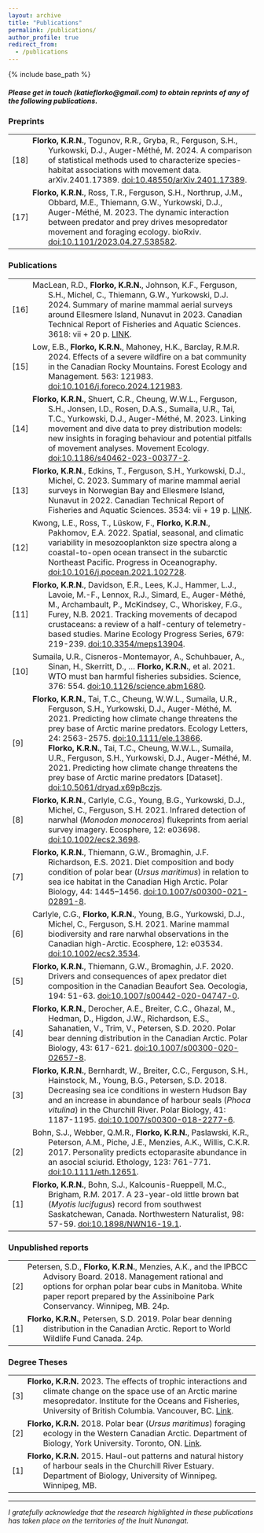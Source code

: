 ```yaml
---
layout: archive
title: "Publications"
permalink: /publications/
author_profile: true
redirect_from:
  - /publications
---
```


{% include base_path %}
<h5>Please get in touch (katieflorko@gmail.com) to obtain reprints of any of the following publications.</h5>

<h3>Preprints</h3>
<table class="tg" style="font-size: 16px;">
    <tbody>
        <tr>
            <td width="5%">[18]</td>
            <td width="95%" style="text-indent: -2em; padding-left: 2em;">
                <strong>Florko, K.R.N.</strong>, Togunov, R.R., Gryba, R., Ferguson, S.H., Yurkowski, D.J., Auger-Méthé, M. 2024. A comparison of statistical methods used to characterize species-habitat associations with movement data. arXiv.2401.17389. <a href="https://arxiv.org/abs/2401.17389" rel="noopener noreferrer">doi:10.48550/arXiv.2401.17389</a>.
            </td>
        </tr>
        <tr>
            <td width="5%">[17]</td>
            <td width="95%" style="text-indent: -2em; padding-left: 2em;">
                <strong>Florko, K.R.N.</strong>, Ross, T.R., Ferguson, S.H., Northrup, J.M., Obbard, M.E., Thiemann, G.W., Yurkowski, D.J., Auger-Méthé, M. 2023. The dynamic interaction between predator and prey drives mesopredator movement and foraging ecology. bioRxiv. <a href="https://www.biorxiv.org/content/10.1101/2023.04.27.538582v1" rel="noopener noreferrer">doi:10.1101/2023.04.27.538582</a>.
            </td>
        </tr>
    </tbody>
</table>


<h3>Publications</h3>
<table class="tg" style="font-size: 16px;">
    <tbody>
              <tr>
            <td width="5%">[16]</td>
            <td width="95%" style="text-indent: -2em; padding-left: 2em;">
                MacLean, R.D., <strong>Florko, K.R.N.</strong>, Johnson, K.F., Ferguson, S.H., Michel, C., Thiemann, G.W., Yurkowski, D.J. 2024. Summary of marine mammal aerial surveys around Ellesmere Island, Nunavut in 2023. Canadian Technical Report of Fisheries and Aquatic Sciences. 3618: vii + 20 p.
                <a href="https://drive.google.com/file/d/1JveNgvSrNwpCHy_BKPqErORLpry3zoHZ/view?usp=sharing" target="_blank" rel="noopener noreferrer">LINK</a>.
            </td>
                        <tr>
            <td width="5%">[15]</td>
            <td width="95%" style="text-indent: -2em; padding-left: 2em;">
                Low, E.B., <strong>Florko, K.R.N.</strong>, Mahoney, H.K., Barclay, R.M.R. 2024. Effects of a severe wildfire on a bat community in the Canadian Rocky Mountains. Forest Ecology and Management. 563: 121983.
                <a href="https://www.sciencedirect.com/science/article/pii/S0378112724002950" target="_blank" rel="noopener noreferrer">doi:10.1016/j.foreco.2024.121983</a>.
            </td>
        </tr>
        </tr>
        <tr>
            <td width="5%">[14]</td>
            <td width="95%" style="text-indent: -2em; padding-left: 2em;">
                <strong>Florko, K.R.N.</strong>, Shuert, C.R., Cheung, W.W.L., Ferguson, S.H., Jonsen, I.D., Rosen, D.A.S., Sumaila, U.R., Tai, T.C., Yurkowski, D.J., Auger-Méthé, M. 2023. Linking movement and dive data to prey distribution models: new insights in foraging behaviour and potential pitfalls of movement analyses. Movement Ecology.
                <a href="https://movementecologyjournal.biomedcentral.com/articles/10.1186/s40462-023-00377-2" rel="noopener noreferrer">doi:10.1186/s40462-023-00377-2</a>.
            </td>
        </tr>
        <tr>
            <td width="5%">[13]</td>
            <td width="95%" style="text-indent: -2em; padding-left: 2em;">
                <strong>Florko, K.R.N.</strong>, Edkins, T., Ferguson, S.H., Yurkowski, D.J., Michel, C. 2023. Summary of marine mammal aerial surveys in Norwegian Bay and Ellesmere Island, Nunavut in 2022. Canadian Technical Report of Fisheries and Aquatic Sciences. 3534: vii + 19 p.
                <a href="https://drive.google.com/file/d/1xajINB478e7KbqZkScmsDB7giy_JJnaL/view?usp=sharing" target="_blank" rel="noopener noreferrer">LINK</a>.
            </td>
        </tr>
        <tr>
            <td width="5%">[12]</td>
            <td width="95%" style="text-indent: -2em; padding-left: 2em;">
                Kwong, L.E., Ross, T., Lüskow, F., <strong>Florko, K.R.N.</strong>, Pakhomov, E.A. 2022. Spatial, seasonal, and climatic variability in mesozooplankton size spectra along a coastal-to-open ocean transect in the subarctic Northeast Pacific. Progress in Oceanography.
                <a href="https://www.sciencedirect.com/science/article/pii/S0079661121002111?via%3Dihub" rel="noopener noreferrer">doi:10.1016/j.pocean.2021.102728</a>.
            </td>
        </tr>
        <tr>
    <td width="5%">[11]</td>
    <td width="95%" style="text-indent: -2em; padding-left: 2em;">
        <strong>Florko, K.R.N.</strong>, Davidson, E.R., Lees, K.J., Hammer, L.J., Lavoie, M.-F., Lennox, R.J., Simard, E., Auger-Méthé, M., Archambault, P., McKindsey, C., Whoriskey, F.G., Furey, N.B. 2021. Tracking movements of decapod crustaceans: a review of a half-century of telemetry-based studies. Marine Ecology Progress Series, 679: 219-239.
        <a href="https://www.int-res.com/abstracts/meps/v679/p219-239/" rel="noopener noreferrer">doi:10.3354/meps13904</a>.
    </td>
</tr>
<tr>
    <td width="5%">[10]</td>
    <td width="95%" style="text-indent: -2em; padding-left: 2em;">
        Sumaila, U.R., Cisneros-Montemayor, A., Schuhbauer, A., Sinan, H., Skerritt, D., … <strong>Florko, K.R.N.</strong>, et al. 2021. WTO must ban harmful fisheries subsidies. Science, 376: 554.
        <a href="https://www.science.org/doi/10.1126/science.abm1680#:~:text=To%20curb%20overfishing%2C%20biodiversity%20degradation,keep%20market%20prices%20artificially%20high" rel="noopener noreferrer">doi:10.1126/science.abm1680</a>.
    </td>
</tr>
<tr>
    <td width="5%">[9]</td>
    <td width="95%" style="text-indent: -2em; padding-left: 2em;">
        <strong>Florko, K.R.N.</strong>, Tai, T.C., Cheung, W.W.L., Sumaila, U.R., Ferguson, S.H., Yurkowski, D.J., Auger-Méthé, M. 2021. Predicting how climate change threatens the prey base of Arctic marine predators. Ecology Letters, 24: 2563-2575.
        <a href="https://onlinelibrary.wiley.com/doi/10.1111/ele.13866" rel="noopener noreferrer">doi:10.1111/ele.13866</a>.
        <br>
        <strong>Florko, K.R.N.</strong>, Tai, T.C., Cheung, W.W.L., Sumaila, U.R., Ferguson, S.H., Yurkowski, D.J., Auger-Méthé, M. 2021. Predicting how climate change threatens the prey base of Arctic marine predators [Dataset].
        <a href="https://doi.org/10.5061/dryad.x69p8czjs" rel="noopener noreferrer">doi:10.5061/dryad.x69p8czjs</a>.
    </td>
</tr>
<tr>
    <td width="5%">[8]</td>
    <td width="95%" style="text-indent: -2em; padding-left: 2em;">
        <strong>Florko, K.R.N.</strong>, Carlyle, C.G., Young, B.G., Yurkowski, D.J., Michel, C., Ferguson, S.H. 2021. Infrared detection of narwhal (<i>Monodon monoceros</i>) flukeprints from aerial survey imagery. Ecosphere, 12: e03698.
        <a href="https://esajournals.onlinelibrary.wiley.com/doi/10.1002/ecs2.3698?af=R" rel="noopener noreferrer">doi:10.1002/ecs2.3698</a>.
    </td>
</tr>
<tr>
    <td width="5%">[7]</td>
    <td width="95%" style="text-indent: -2em; padding-left: 2em;">
        <strong>Florko, K.R.N.</strong>, Thiemann, G.W., Bromaghin, J.F. Richardson, E.S. 2021. Diet composition and body condition of polar bear (<i>Ursus maritimus</i>) in relation to sea ice habitat in the Canadian High Arctic. Polar Biology, 44: 1445–1456.
        <a href="https://link.springer.com/article/10.1007/s00300-021-02891-8" target="_blank" rel="noopener noreferrer">doi:10.1007/s00300-021-02891-8</a>.
    </td>
</tr>
<tr>
    <td width="5%">[6]</td>
    <td width="95%" style="text-indent: -2em; padding-left: 2em;">
        Carlyle, C.G., <strong>Florko, K.R.N.</strong>, Young, B.G., Yurkowski, D.J., Michel, C., Ferguson, S.H. 2021. Marine mammal biodiversity and rare narwhal observations in the Canadian high-Arctic. Ecosphere, 12: e03534.
        <a href="https://esajournals.onlinelibrary.wiley.com/doi/full/10.1002/ecs2.3534" target="_blank" rel="noopener noreferrer">doi:10.1002/ecs2.3534</a>.
    </td>
</tr>
<tr>
    <td width="5%">[5]</td>
    <td width="95%" style="text-indent: -2em; padding-left: 2em;">
        <strong>Florko, K.R.N.</strong>, Thiemann, G.W., Bromaghin, J.F. 2020. Drivers and consequences of apex predator diet composition in the Canadian Beaufort Sea. Oecologia, 194: 51-63.
        <a href="https://link.springer.com/article/10.1007/s00442-020-04747-0" target="_blank" rel="noopener noreferrer">doi:10.1007/s00442-020-04747-0</a>.
    </td>
</tr>
<tr>
    <td width="5%">[4]</td>
    <td width="95%" style="text-indent: -2em; padding-left: 2em;">
        <strong>Florko, K.R.N.</strong>, Derocher, A.E., Breiter, C.C., Ghazal, M., Hedman, D., Higdon, J.W., Richardson, E.S., Sahanatien, V., Trim, V., Petersen, S.D. 2020. Polar bear denning distribution in the Canadian Arctic. Polar Biology, 43: 617-621.
        <a href="https://link.springer.com/article/10.1007/s00300-020-02657-8" target="_blank" rel="noopener noreferrer">doi:10.1007/s00300-020-02657-8</a>.
    </td>
</tr>
<tr>
    <td width="5%">[3]</td>
    <td width="95%" style="text-indent: -2em; padding-left: 2em;">
        <strong>Florko, K.R.N.</strong>, Bernhardt, W., Breiter, C.C., Ferguson, S.H., Hainstock, M., Young, B.G., Petersen, S.D. 2018. Decreasing sea ice conditions in western Hudson Bay and an increase in abundance of harbour seals (<i>Phoca vitulina</i>) in the Churchill River. Polar Biology, 41: 1187-1195.
        <a href="https://link.springer.com/article/10.1007%2Fs00300-018-2277-6" target="_blank" rel="noopener noreferrer">doi:10.1007/s00300-018-2277-6</a>.
    </td>
</tr>
<tr>
    <td width="5%">[2]</td>
    <td width="95%" style="text-indent: -2em; padding-left: 2em;">
        Bohn, S.J., Webber, Q.M.R., <strong>Florko, K.R.N.</strong>, Paslawski, K.R., Peterson, A.M., Piche, J.E., Menzies, A.K., Willis, C.K.R. 2017. Personality predicts ectoparasite abundance in an asocial sciurid. Ethology, 123: 761-771.
        <a href="https://onlinelibrary.wiley.com/doi/full/10.1111/eth.12651" target="_blank" rel="noopener noreferrer">doi:10.1111/eth.12651</a>.
    </td>
</tr>
<tr>
    <td width="5%">[1]</td>
    <td width="95%" style="text-indent: -2em; padding-left: 2em;">
        <strong>Florko, K.R.N.</strong>, Bohn, S.J., Kalcounis-Rueppell, M.C., Brigham, R.M. 2017. A 23-year-old little brown bat (<i>Myotis lucifugus</i>) record from southwest Saskatchewan, Canada. Northwestern Naturalist, 98: 57-59. <a href="https://bioone.org/journals/northwestern-naturalist/volume-98/issue-1/NWN16-19.1/A-23-Year-Old-Little-Brown-Bat-Myotis-lucifugus-Record/10.1898/NWN16-19.1.short#:~:text=On%2031%20May%202015%2C%20we,oldest%20bat%20record%20in%20Saskatchewan." target="_blank" rel="noopener noreferrer">doi:10.1898/NWN16-19.1</a>.
       </td>
      </tr>
    </tbody>
</table>




<h3>Unpublished reports</h3>
<table class="tg" style="font-size: 16px;">
    <tbody>
        <tr>
            <td width="5%">[2]</td>
            <td width="95%" style="text-indent: -2em; padding-left: 2em;">
                Petersen, S.D., <strong>Florko, K.R.N.</strong>, Menzies, A.K., and the IPBCC Advisory Board. 2018. Management rational and options for orphan polar bear cubs in Manitoba. White paper report prepared by the Assiniboine Park Conservancy. Winnipeg, MB. 24p.
            </td>
        </tr>
        <tr>
            <td width="5%">[1]</td>
            <td width="95%" style="text-indent: -2em; padding-left: 2em;">
                <strong>Florko, K.R.N.</strong>, Petersen, S.D. 2019. Polar bear denning distribution in the Canadian Arctic. Report to World Wildlife Fund Canada. 24p.
            </td>
        </tr>
    </tbody>
</table>


<h3>Degree Theses</h3>
<table class="tg" style="font-size: 16px;">
    <tbody>
        <tr>
            <td width="5%">[3]</td>
            <td width="95%" style="text-indent: -2em; padding-left: 2em;">
                <strong>Florko, K.R.N.</strong> 2023. The effects of trophic interactions and climate change on the space use of an Arctic marine mesopredator. Institute for the Oceans and Fisheries, University of British Columbia. Vancouver, BC.
                <a href="https://open.library.ubc.ca/soa/cIRcle/collections/ubctheses/24/items/1.0438415" target="_blank" rel="noopener noreferrer">Link</a>.
            </td>
        </tr>
        <tr>
            <td width="5%">[2]</td>
            <td width="95%" style="text-indent: -2em; padding-left: 2em;">
                <strong>Florko, K.R.N.</strong> 2018. Polar bear (<i>Ursus maritimus</i>) foraging ecology in the Western Canadian Arctic. Department of Biology, York University. Toronto, ON.
                <a href="https://yorkspace.library.yorku.ca/xmlui/handle/10315/34565" target="_blank" rel="noopener noreferrer">Link</a>.
            </td>
        </tr>
        <tr>
            <td width="5%">[1]</td>
            <td width="95%" style="text-indent: -2em; padding-left: 2em;">
                <strong>Florko, K.R.N.</strong> 2015. Haul-out patterns and natural history of harbour seals in the Churchill River Estuary. Department of Biology, University of Winnipeg. Winnipeg, MB.
            </td>
        </tr>
    </tbody>
</table>



---
*I gratefully acknowledge that the research highlighted in these publications has taken place on the territories of the Inuit Nunangat.*
